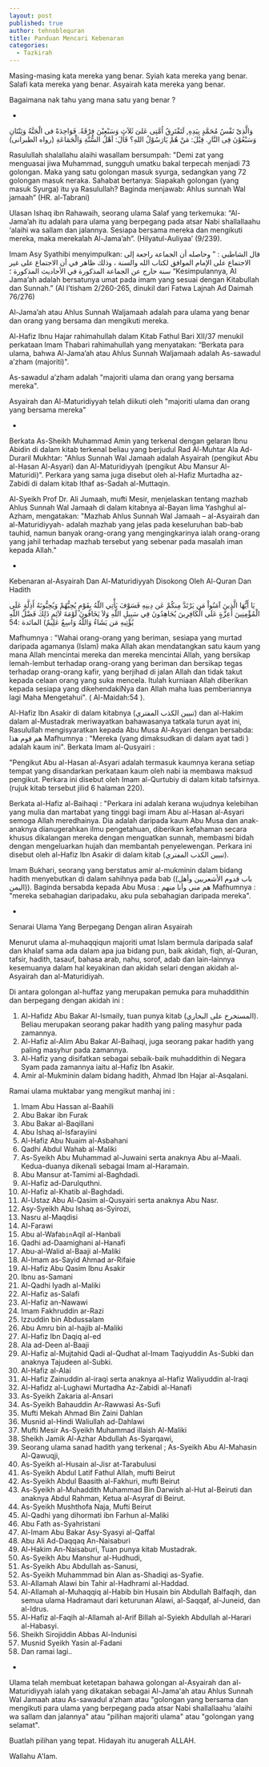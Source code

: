 ```yaml
---
layout: post
published: true
author: tehnoblequran
title: Panduan Mencari Kebenaran
categories:
  - Tazkirah
---
```

Masing-masing kata mereka yang benar. Syiah kata mereka yang benar. Salafi kata mereka yang benar. Asyairah kata mereka yang benar.


Bagaimana nak tahu yang mana satu yang benar ?

*
وَالَّذِىْ نَفْسُ مُحَمَّدٍ بِيَدِهِ, لَتَفْتَرِقُ اُمَّتِى عَلىَ ثَلاَثٍ وَسَبْعِيْنَ فِرْقَةً. فَوَاحِدَةً فى الْجَنَّةُ وَثِنْتَانِ وَسَبْعُوْنَ فِى النَّارِ. قِيْلَ: مَنْ هُمْ يَارَسُوْلُ اللهِ؟ قَالَ: اَهْلُ السُّنَّةِ وَالْجَمَاعَةِ
(رواه الطبرانى)

Rasulullah shalallahu alaihi wasallam bersumpah: "Demi zat yang menguasai jiwa Muhammad, sungguh umatku bakal terpecah menjadi 73 golongan. Maka yang satu golongan masuk syurga, sedangkan yang 72 golongan masuk neraka. Sahabat bertanya: Siapakah golongan (yang masuk Syurga) itu ya Rasulullah? Baginda menjawab: Ahlus sunnah Wal jamaah” (HR. al-Tabrani)

Ulasan Ishaq ibn Rahawaih, seorang ulama Salaf yang terkemuka: “Al-Jama’ah itu adalah para ulama yang berpegang pada atsar Nabi shallallaahu ‘alaihi wa sallam dan jalannya. Sesiapa bersama mereka dan mengikuti mereka, maka merekalah Al-Jama’ah”. (Hilyatul-Auliyaa’ (9/239).

Imam Asy Syathibi menyimpulkan:
قال الشاطبي : ” وحاصله أن الجماعة راجعة إلى الاجتماع على الإمام الموافق لكتاب الله والسنة ، وذلك ظاهر في أن الاجتماع على غير سنة خارج عن الجماعة المذكورة في الأحاديث المذكورة ؛
“Kesimpulannya, Al Jama’ah adalah bersatunya umat pada imam yang sesuai dengan Kitabullah dan Sunnah.” (Al I’tisham 2/260-265, dinukil dari Fatwa Lajnah Ad Daimah 76/276)

Al-Jama’ah atau Ahlus Sunnah Waljamaah adalah para ulama yang benar dan orang yang bersama dan mengikuti mereka.

Al-Hafiz Ibnu Hajar rahimahullah dalam Kitab Fathul Bari XII/37 menukil perkataan Imam Thabari rahimahullah yang menyatakan: “Berkata para ulama, bahwa Al-Jama’ah atau Ahlus Sunnah Waljamaah adalah As-sawadul a’zham (majoriti)".

As-sawadul a’zham adalah "majoriti ulama dan orang yang bersama mereka".

Asyairah dan Al-Maturidiyyah telah diikuti oleh "majoriti ulama dan orang yang bersama mereka"

*
Berkata As-Sheikh Muhammad Amin yang terkenal dengan gelaran Ibnu Abidin di dalam kitab terkenal beliau yang berjudul Rad Al-Muhtar Ala Ad-Duraril Mukhtar: "Ahlus Sunnah Wal Jamaah adalah Asyairah (pengikut Abu al-Hasan Al-Asyari) dan Al-Maturidiyyah (pengikut Abu Mansur Al-Maturidi)". Perkara yang sama juga disebut oleh al-Hafiz Murtadha az-Zabidi di dalam kitab Ithaf as-Sadah al-Muttaqin.

Al-Syeikh Prof Dr. Ali Jumaah, mufti Mesir, menjelaskan tentang mazhab Ahlus Sunnah Wal Jamaah di dalam kitabnya al-Bayan lima Yashghul al-Azham, mengatakan: "Mazhab Ahlus Sunnah Wal Jamaah – al-Asyairah dan al-Maturidiyyah- adalah mazhab yang jelas pada keseluruhan bab-bab tauhid, namun banyak orang-orang yang mengingkarinya ialah orang-orang yang jahil terhadap mazhab tersebut yang sebenar pada masalah iman kepada Allah."

*
Kebenaran al-Asyairah Dan Al-Maturidiyyah Disokong Oleh Al-Quran Dan Hadith

يَا أَيُّهَا الَّذِينَ آمَنُواْ مَن يَرْتَدَّ مِنكُمْ عَن دِينِهِ فَسَوْفَ يَأْتِي اللّهُ بِقَوْمٍ يُحِبُّهُمْ وَيُحِبُّونَهُ أَذِلَّةٍ عَلَى الْمُؤْمِنِينَ أَعِزَّةٍ عَلَى الْكَافِرِينَ يُجَاهِدُونَ فِي سَبِيلِ اللّهِ وَلاَ يَخَافُونَ لَوْمَةَ لآئِمٍ ذَلِكَ فَضْلُ اللّهِ يُؤْتِيهِ مَن يَشَاءُ وَاللّهُ وَاسِعٌ عَلِيمٌ) المائدة :54

Mafhumnya : "Wahai orang-orang yang beriman, sesiapa yang murtad daripada agamanya (Islam) maka Allah akan mendatangkan satu kaum yang mana Allah mencintai mereka dan mereka mencintai Allah, yang bersikap lemah-lembut terhadap orang-orang yang beriman dan bersikap tegas terhadap orang-orang kafir, yang berjihad di jalan Allah dan tidak takut kepada celaan orang yang suka mencela. Itulah kurniaan Allah diberikan kepada sesiapa yang dikehendakiNya dan Allah maha luas pemberiannya lagi Maha Mengetahui". ( Al-Maidah:54 ).

Al-Hafiz Ibn Asakir di dalam kitabnya (تبيين الكذب المفتري) dan al-Hakim dalam al-Mustadrak meriwayatkan bahawasanya tatkala turun ayat ini, Rasulullah mengisyaratkan kepada Abu Musa Al-Asyari dengan bersabda:
هم قوم هذا
Mafhumnya : "Mereka (yang dimaksudkan di dalam ayat tadi ) adalah kaum ini". Berkata Imam al-Qusyairi :

"Pengikut Abu al-Hasan al-Asyari adalah termasuk kaumnya kerana setiap tempat yang disandarkan perkataan kaum oleh nabi ia membawa maksud pengikut. Perkara ini disebut oleh Imam al-Qurtubiy di dalam kitab tafsirnya.(rujuk kitab tersebut jilid 6 halaman 220).

Berkata al-Hafiz al-Baihaqi :
"Perkara ini adalah kerana wujudnya kelebihan yang mulia dan martabat yang tinggi bagi imam Abu al-Hasan al-Asyari semoga Allah meredhainya. Dia adalah daripada kaum Abu Musa dan anak-anaknya dianugerahkan ilmu pengetahuan, diberikan kefahaman secara khusus dikalangan mereka dengan menguatkan sunnah, membasmi bidah dengan mengeluarkan hujah dan membantah penyelewengan. Perkara ini disebut oleh al-Hafiz Ibn Asakir di dalam kitab (تبيين الكذب المفتري).

Imam Bukhari, seorang yang berstatus amir al-mukminin dalam bidang hadith menyebutkan di dalam sahihnya pada bab ((باب قدوم الأشعريين وأهل اليمن)). Baginda bersabda kepada Abu Musa :
هم مني وأنا منهم
Mafhumnya : "mereka sebahagian daripadaku, aku pula sebahagian daripada mereka".

*
Senarai Ulama Yang Berpegang Dengan aliran Asyairah

Menurut ulama al-muhaqqiqun majoriti umat Islam bermula daripada salaf dan khalaf sama ada dalam apa jua bidang pun, baik akidah, fiqh, al-Quran, tafsir, hadith, tasauf, bahasa arab, nahu, sorof, adab dan lain-lainnya kesemuanya dalam hal keyakinan dan akidah selari dengan akidah al-Asyairah dan al-Maturidiyah.

Di antara golongan al-huffaz yang merupakan pemuka para muhaddithin dan berpegang dengan akidah ini :

1. Al-Hafidz Abu Bakar Al-Ismaily, tuan punya kitab (المستخرخ على البخاري). Beliau merupakan seorang pakar hadith yang paling masyhur pada zamannya.
2. Al-Hafiz al-Alim Abu Bakar Al-Baihaqi, juga seorang pakar hadith yang paling masyhur pada zamannya.
3. Al-Hafiz yang disifatkan sebagai sebaik-baik muhaddithin di Negara Syam pada zamannya iaitu al-Hafiz Ibn Asakir.
4. Amir al-Mukminin dalam bidang hadith, Ahmad Ibn Hajar al-Asqalani.

Ramai ulama muktabar yang mengikut manhaj ini :

1. Imam Abu Hassan al-Baahili
2. Abu Bakar ibn Furak
3. Abu Bakar al-Baqillani
4. Abu Ishaq al-Isfarayiini
5. Al-Hafiz Abu Nuaim al-Asbahani
6. Qadhi Abdul Wahab al-Maliki
7. As-Syeikh Abu Muhammad al-Juwaini serta anaknya Abu al-Maali. Kedua-duanya dikenali sebagai Imam al-Haramain.
8. Abu Mansur at-Tamimi al-Baghdadi.
9. Al-Hafiz ad-Darulquthni.
10. Al-Hafiz al-Khatib al-Baghdadi.
11. Al-Ustaz Abu Al-Qasim al-Qusyairi serta anaknya Abu Nasr.
12. Asy-Syeikh Abu Ishaq as-Syirozi,
13. Nasru al-Maqdisi
14. Al-Farawi
15. Abu al-Wafa` bin `Aqil al-Hanbali
16. Qadhi ad-Daamighani al-Hanafi
17. Abu-al-Walid al-Baaji al-Maliki
18. Al-Imam as-Sayid Ahmad ar-Rifaie
19. Al-Hafiz Abu Qasim Ibnu Asakir
20. Ibnu as-Samani
21. Al-Qadhi Iyadh al-Maliki
22. Al-Hafiz as-Salafi
23. Al-Hafiz an-Nawawi
24. Imam Fakhruddin ar-Razi
25. Izzuddin bin Abdussalam
26. Abu Amru bin al-hajib al-Maliki
27. Al-Hafiz Ibn Daqiq al-ed
28. Ala ad-Deen al-Baaji
29. Al-Hafiz al-Mujtahid Qadi al-Qudhat al-Imam Taqiyuddin As-Subki dan anaknya Tajudeen al-Subki.
30. Al-Hafiz al-Alai
31. Al-Hafiz Zainuddin al-iraqi serta anaknya al-Hafiz Waliyuddin al-Iraqi
32. Al-Hafidz al-Lughawi Murtadha Az-Zabidi al-Hanafi
33. As-Syeikh Zakaria al-Ansari
34. As-Syeikh Bahauddin Ar-Rawwasi As-Sufi
35. Mufti Mekah Ahmad Bin Zaini Dahlan
36. Musnid al-Hindi Waliullah ad-Dahlawi
37. Mufti Mesir As-Syeikh Muhammad illaish Al-Maliki
38. Sheikh Jamik Al-Azhar Abdullah As-Syarqawi,
39. Seorang ulama sanad hadith yang terkenal ; As-Syeikh Abu Al-Mahasin Al-Qawuqji,
40. As-Syeikh al-Husain al-Jisr at-Tarabulusi
41. As-Syeikh Abdul Latif Fathul Allah, mufti Beirut
42. As-Syeikh Abdul Baasith al-Fakhuri, mufti Beirut
43. As-Syeikh al-Muhaddith Muhammad Bin Darwish al-Hut al-Beiruti dan anaknya Abdul Rahman, Ketua al-Asyraf di Beirut.
44. As-Syeikh Mushthofa Naja, Mufti Beirut
45. Al-Qadhi yang dihormati ibn Farhun al-Maliki
46. Abu Fath as-Syahristani
47. Al-Imam Abu Bakar Asy-Syasyi al-Qaffal
48. Abu Ali Ad-Daqqaq An-Naisaburi
49. Al-Hakim An-Naisaburi, Tuan punya kitab Mustadrak.
50. As-Syeikh Abu Manshur al-Hudhudi,
51. As-Syeikh Abu Abdullah as-Sanusi,
52. As-Syeikh Muhammmad bin Alan as-Shadiqi as-Syafie.
53. Al-Allamah Alawi bin Tahir al-Hadhrami al-Haddad.
54. Al-Allamah al-Muhaqqiq al-Habib bin Husain bin Abdullah Balfaqih, dan semua ulama Hadramaut dari keturunan Alawi, al-Saqqaf, al-Juneid, dan al-Idrus.
55. Al-Hafiz al-Faqih al-Allamah al-Arif Billah al-Syiekh Abdullah al-Harari al-Habasyi.
56. Sheikh Sirojiddin Abbas Al-Indunisi
57. Musnid Syeikh Yasin al-Fadani
58. Dan ramai lagi..


*
Ulama telah membuat ketetapan bahawa golongan al-Asyairah dan al-Maturidiyyah ialah yang dikatakan sebagai Al-Jama'ah atau Ahlus Sunnah Wal Jamaah atau As-sawadul a’zham atau "golongan yang bersama dan mengikuti para ulama yang berpegang pada atsar Nabi shallallaahu ‘alaihi wa sallam dan jalannya" atau "pilihan majoriti ulama" atau "golongan yang selamat".


Buatlah pilihan yang tepat. Hidayah itu anugerah ALLAH.



Wallahu A'lam.
